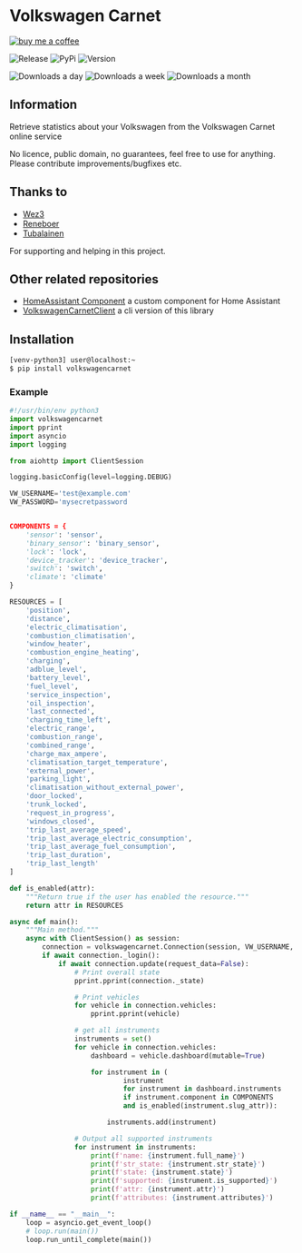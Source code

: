 # Volkswagen Carnet

[![buy me a coffee](https://www.buymeacoffee.com/assets/img/custom_images/yellow_img.png)](https://www.buymeacoffee.com/robinostlund)

![Release](https://img.shields.io/github/workflow/status/robinostlund/volkswagencarnet/Release)
![PyPi](https://img.shields.io/pypi/v/volkswagencarnet)
![Version](https://img.shields.io/github/v/release/robinostlund/volkswagencarnet)

![Downloads a day](https://img.shields.io/pypi/dd/volkswagencarnet)
![Downloads a week](https://img.shields.io/pypi/dw/volkswagencarnet)
![Downloads a month](https://img.shields.io/pypi/dm/volkswagencarnet)

## Information

Retrieve statistics about your Volkswagen from the Volkswagen Carnet online service

No licence, public domain, no guarantees, feel free to use for anything. Please contribute improvements/bugfixes etc.

## Thanks to

- [Wez3](https://github.com/wez3)
- [Reneboer](https://github.com/reneboer)
- [Tubalainen](https://github.com/tubalainen)

For supporting and helping in this project.

## Other related repositories

- [HomeAssistant Component](https://github.com/robinostlund/homeassistant-volkswagencarnet) a custom component for Home Assistant
- [VolkswagenCarnetClient](https://github.com/robinostlund/volkswagencarnet-client) a cli version of this library

## Installation

```sh
[venv-python3] user@localhost:~
$ pip install volkswagencarnet
```

### Example

```python
#!/usr/bin/env python3
import volkswagencarnet
import pprint
import asyncio
import logging

from aiohttp import ClientSession

logging.basicConfig(level=logging.DEBUG)

VW_USERNAME='test@example.com'
VW_PASSWORD='mysecretpassword


COMPONENTS = {
    'sensor': 'sensor',
    'binary_sensor': 'binary_sensor',
    'lock': 'lock',
    'device_tracker': 'device_tracker',
    'switch': 'switch',
    'climate': 'climate'
}

RESOURCES = [
    'position',
    'distance',
    'electric_climatisation',
    'combustion_climatisation',
    'window_heater',
    'combustion_engine_heating',
    'charging',
    'adblue_level',
    'battery_level',
    'fuel_level',
    'service_inspection',
    'oil_inspection',
    'last_connected',
    'charging_time_left',
    'electric_range',
    'combustion_range',
    'combined_range',
    'charge_max_ampere',
    'climatisation_target_temperature',
    'external_power',
    'parking_light',
    'climatisation_without_external_power',
    'door_locked',
    'trunk_locked',
    'request_in_progress',
    'windows_closed',
    'trip_last_average_speed',
    'trip_last_average_electric_consumption',
    'trip_last_average_fuel_consumption',
    'trip_last_duration',
    'trip_last_length'
]

def is_enabled(attr):
    """Return true if the user has enabled the resource."""
    return attr in RESOURCES

async def main():
    """Main method."""
    async with ClientSession() as session:
        connection = volkswagencarnet.Connection(session, VW_USERNAME, VW_PASSWORD)
        if await connection._login():
            if await connection.update(request_data=False):
                # Print overall state
                pprint.pprint(connection._state)

                # Print vehicles
                for vehicle in connection.vehicles:
                    pprint.pprint(vehicle)

                # get all instruments
                instruments = set()
                for vehicle in connection.vehicles:
                    dashboard = vehicle.dashboard(mutable=True)

                    for instrument in (
                            instrument
                            for instrument in dashboard.instruments
                            if instrument.component in COMPONENTS
                            and is_enabled(instrument.slug_attr)):

                        instruments.add(instrument)

                # Output all supported instruments
                for instrument in instruments:
                    print(f'name: {instrument.full_name}')
                    print(f'str_state: {instrument.str_state}')
                    print(f'state: {instrument.state}')
                    print(f'supported: {instrument.is_supported}')
                    print(f'attr: {instrument.attr}')
                    print(f'attributes: {instrument.attributes}')

if __name__ == "__main__":
    loop = asyncio.get_event_loop()
    # loop.run(main())
    loop.run_until_complete(main())
```
